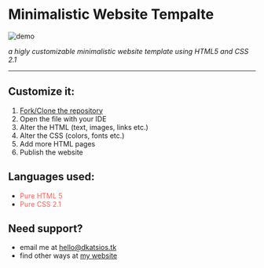 # Minimalistic Website Tempalte

![demo](https://user-images.githubusercontent.com/68110106/113343293-52b55800-9338-11eb-8a09-be15b6e1f5eb.png)

_a higly customizable minimalistic website template using HTML5 and CSS 2.1_

___

## Customize it:

1. [Fork/Clone the repository](https://github.com/dk-raw/responsive-website-template/blob/main/CLONE.md)
2. Open the file with your IDE
3. Alter the HTML (text, images, links etc.)
4. Alter the CSS (colors, fonts etc.)
5. Add more HTML pages
6. Publish the website

## Languages used:

- <span style="color:#FF5F56">Pure HTML 5</span>
- <span style="color:#FF5F56">Pure CSS 2.1</span>

## Need support?

- email me at [hello@dkatsios.tk](mailto:hello@dkatsios.tk?subject=minimalistic%20website%20template%20github)
- find other ways at [my website](https://dkatsios.ml)

